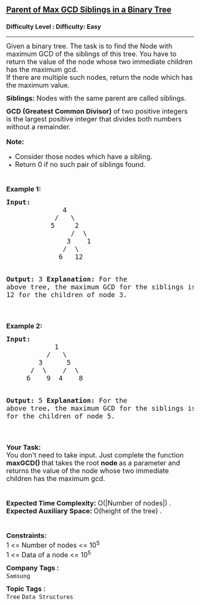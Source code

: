 <h2><a href="https://www.geeksforgeeks.org/problems/find-the-node-with-maximum-gcd-of-the-siblings-of-a-binary-tree/1?page=2&category=Tree,Binary%20Search%20Tree,DFS,BFS&sortBy=difficulty">Parent of Max GCD Siblings in a Binary Tree</a></h2><h3>Difficulty Level : Difficulty: Easy</h3><hr><div class="problems_problem_content__Xm_eO"><p><span style="font-size: 18px;">Given a binary tree. The task is to find the Node with maximum GCD of the siblings of this tree. You have to return the value of the node whose two immediate children has the maximum gcd.<br>If there are multiple such nodes, return&nbsp;the node which has the maximum value.</span></p>
<p><span style="font-size: 18px;"><strong>Siblings:</strong>&nbsp;Nodes with the same parent are called siblings.</span></p>
<p><span style="font-size: 18px;"><strong>GCD (Greatest Common Divisor)</strong>&nbsp;of two positive integers is the largest positive integer that divides both numbers without a remainder.</span></p>
<h4><span style="font-size: 18px;"><strong>Note:</strong></span></h4>
<ul>
<li><span style="font-size: 18px;">Consider those nodes which have a&nbsp;sibling.</span></li>
<li><span style="font-size: 18px;">Return 0&nbsp;if no such pair of siblings found.</span></li>
</ul>
<p>&nbsp;</p>
<p><span style="font-size: 18px;"><strong>Example 1:</strong></span></p>
<pre><span style="font-size: 18px;"><strong>Input:</strong>
              4
            /   \
           5     2
                /  \
               3    1
              /  \
             6   12

<strong>Output:</strong> 3
<strong>Explanation:</strong> For the above tree, the maximum
GCD for the siblings is formed for nodes 6 and 12
for the children of node 3.</span></pre>
<p>&nbsp;</p>
<p><span style="font-size: 18px;"><strong>Example 2:</strong></span></p>
<pre><span style="font-size: 18px;"><strong>Input: </strong>
            1
          /   \
        3      5
      /  \    /  \
     6    9  4    8

<strong>Output:</strong> 5
<strong>Explanation:</strong> For the above tree, the maximum
GCD for the siblings is formed for nodes 4 and 8
for the children of node 5.</span></pre>
<p>&nbsp;</p>
<p><span style="font-size: 18px;"><strong>Your Task:</strong><br>You don't need to take input. Just complete the function<strong> maxGCD() </strong>that takes the root <strong>node </strong>as a parameter and returns the value of the node whose two immediate children has the maximum gcd.</span></p>
<p>&nbsp;</p>
<p><span style="font-size: 18px;"><strong>Expected Time Complexity:&nbsp;</strong>O(|Number of nodes|) .<br><strong>Expected Auxiliary Space:&nbsp;</strong>O(height of the tree) .</span></p>
<p>&nbsp;</p>
<p><span style="font-size: 18px;"><strong>Constraints:</strong><br>1 &lt;= Number of nodes &lt;= 10<sup>5</sup><br>1 &lt;= Data of a node &lt;= 10<sup>5</sup></span></p></div><p><span style=font-size:18px><strong>Company Tags : </strong><br><code>Samsung</code>&nbsp;<br><p><span style=font-size:18px><strong>Topic Tags : </strong><br><code>Tree</code>&nbsp;<code>Data Structures</code>&nbsp;
